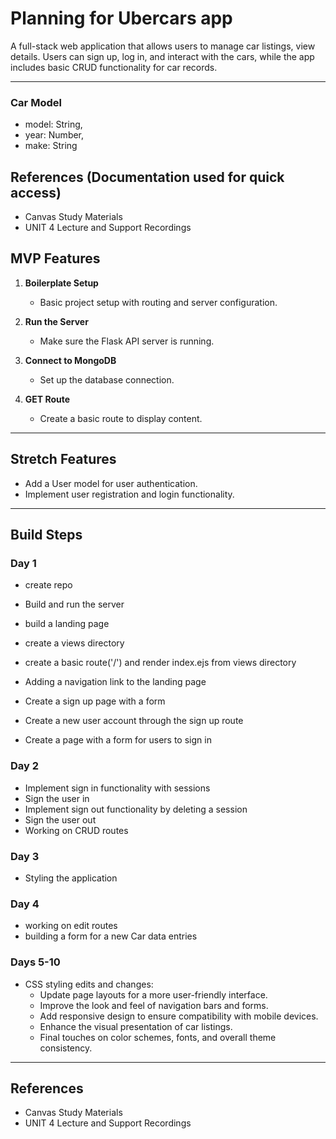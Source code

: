 # Planning for Ubercars app
A full-stack web application that allows users to manage car listings, view details. Users can sign up, log in, and interact with the cars, while the app includes basic CRUD functionality for car records.

---


### Car Model

- model: String,
- year: Number,
- make: String





## References (Documentation used for quick access)

- Canvas Study Materials
- UNIT 4 Lecture and Support Recordings

## MVP Features
1. **Boilerplate Setup**
   - Basic project setup with routing and server configuration.

2. **Run the Server**
   - Make sure the Flask API server is running.

3. **Connect to MongoDB**
   - Set up the database connection.

4. **GET Route**
   - Create a basic route to display content.

---

## Stretch Features
- Add a User model for user authentication.
- Implement user registration and login functionality.

---

## Build Steps

### Day 1

- create repo
- Build and run the server
- build a landing page
- create a views directory
- create a basic route('/') and render index.ejs from views directory

- Adding a navigation link to the landing page
- Create a sign up page with a form
- Create a new user account through the sign up route
- Create a page with a form for users to sign in

### Day 2

- Implement sign in functionality with sessions
- Sign the user in
- Implement sign out functionality by deleting a session
- Sign the user out
- Working on CRUD routes


### Day 3

- Styling the application

### Day 4
- working on edit routes
- building a form for a new Car data entries


### Days 5-10
- CSS styling edits and changes:
  - Update page layouts for a more user-friendly interface.
  - Improve the look and feel of navigation bars and forms.
  - Add responsive design to ensure compatibility with mobile devices.
  - Enhance the visual presentation of car listings.
  - Final touches on color schemes, fonts, and overall theme consistency.

---

## References
- Canvas Study Materials
- UNIT 4 Lecture and Support Recordings